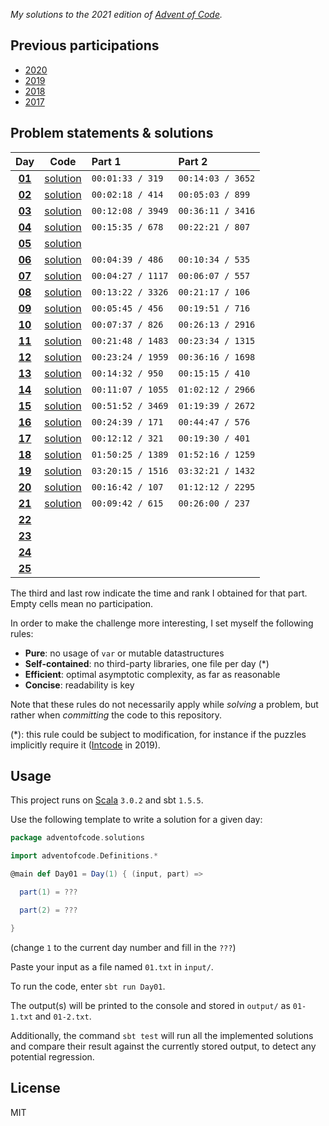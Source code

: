 _My solutions to the 2021 edition of [Advent of Code](https://adventofcode.com/2021)._

## Previous participations

* [2020](https://github.com/FlorianCassayre/AdventOfCode-2020)
* [2019](https://github.com/FlorianCassayre/AdventOfCode-2019)
* [2018](https://github.com/FlorianCassayre/AdventOfCode-2018)
* [2017](https://github.com/FlorianCassayre/AdventOfCode-2017)

## Problem statements & solutions

<div align="center">

  | Day | Code | Part 1 | Part 2 |
  |:---:|:---:|:---|:---|
  | **[01](https://adventofcode.com/2021/day/1)** | [solution](src/main/scala/adventofcode/solutions/Day01.scala) | `00:01:33 / 319` | `00:14:03 / 3652` |
  | **[02](https://adventofcode.com/2021/day/2)** | [solution](src/main/scala/adventofcode/solutions/Day02.scala) | `00:02:18 / 414` | `00:05:03 / 899` |
  | **[03](https://adventofcode.com/2021/day/3)** | [solution](src/main/scala/adventofcode/solutions/Day03.scala) | `00:12:08 / 3949` | `00:36:11 / 3416` |
  | **[04](https://adventofcode.com/2021/day/4)** | [solution](src/main/scala/adventofcode/solutions/Day04.scala) | `00:15:35 / 678` | `00:22:21 / 807` |
  | **[05](https://adventofcode.com/2021/day/5)** | [solution](src/main/scala/adventofcode/solutions/Day05.scala) |  |  |
  | **[06](https://adventofcode.com/2021/day/6)** | [solution](src/main/scala/adventofcode/solutions/Day06.scala) | `00:04:39 / 486` | `00:10:34 / 535` |
  | **[07](https://adventofcode.com/2021/day/7)** | [solution](src/main/scala/adventofcode/solutions/Day07.scala) | `00:04:27 / 1117` | `00:06:07 / 557` |
  | **[08](https://adventofcode.com/2021/day/8)** | [solution](src/main/scala/adventofcode/solutions/Day08.scala) | `00:13:22 / 3326` | `00:21:17 / 106` |
  | **[09](https://adventofcode.com/2021/day/9)** | [solution](src/main/scala/adventofcode/solutions/Day09.scala) | `00:05:45 / 456` | `00:19:51 / 716` |
  | **[10](https://adventofcode.com/2021/day/10)** | [solution](src/main/scala/adventofcode/solutions/Day10.scala) | `00:07:37 / 826` | `00:26:13 / 2916` |
  | **[11](https://adventofcode.com/2021/day/11)** | [solution](src/main/scala/adventofcode/solutions/Day11.scala) | `00:21:48 / 1483` | `00:23:34 / 1315` |
  | **[12](https://adventofcode.com/2021/day/12)** | [solution](src/main/scala/adventofcode/solutions/Day12.scala) | `00:23:24 / 1959` | `00:36:16 / 1698` |
  | **[13](https://adventofcode.com/2021/day/13)** | [solution](src/main/scala/adventofcode/solutions/Day13.scala) | `00:14:32 / 950` | `00:15:15 / 410` |
  | **[14](https://adventofcode.com/2021/day/14)** | [solution](src/main/scala/adventofcode/solutions/Day14.scala) | `00:11:07 / 1055` | `01:02:12 / 2966` |
  | **[15](https://adventofcode.com/2021/day/15)** | [solution](src/main/scala/adventofcode/solutions/Day15.scala) | `00:51:52 / 3469` | `01:19:39 / 2672` |
  | **[16](https://adventofcode.com/2021/day/16)** | [solution](src/main/scala/adventofcode/solutions/Day16.scala) | `00:24:39 / 171` | `00:44:47 / 576` |
  | **[17](https://adventofcode.com/2021/day/17)** | [solution](src/main/scala/adventofcode/solutions/Day17.scala) | `00:12:12 / 321` | `00:19:30 / 401` |
  | **[18](https://adventofcode.com/2021/day/18)** | [solution](src/main/scala/adventofcode/solutions/Day18.scala) | `01:50:25 / 1389` | `01:52:16 / 1259` |
  | **[19](https://adventofcode.com/2021/day/19)** | [solution](src/main/scala/adventofcode/solutions/Day19.scala) | `03:20:15 / 1516` | `03:32:21 / 1432` |
  | **[20](https://adventofcode.com/2021/day/20)** | [solution](src/main/scala/adventofcode/solutions/Day20.scala) | `00:16:42 / 107` | `01:12:12 / 2295` |
  | **[21](https://adventofcode.com/2021/day/21)** | [solution](src/main/scala/adventofcode/solutions/Day21.scala) | `00:09:42 / 615` | `00:26:00 / 237` |
  | **[22](https://adventofcode.com/2021/day/22)** | [](src/main/scala/adventofcode/solutions/Day22.scala) |  |  |
  | **[23](https://adventofcode.com/2021/day/23)** | [](src/main/scala/adventofcode/solutions/Day23.scala) |  |  |
  | **[24](https://adventofcode.com/2021/day/24)** | [](src/main/scala/adventofcode/solutions/Day24.scala) |  |  |
  | **[25](https://adventofcode.com/2021/day/25)** | [](src/main/scala/adventofcode/solutions/Day25.scala) |  |  |

</div>

The third and last row indicate the time and rank I obtained for that part. Empty cells mean no participation.

In order to make the challenge more interesting, I set myself the following rules:

* **Pure**: no usage of `var` or mutable datastructures
* **Self-contained**: no third-party libraries, one file per day (*)
* **Efficient**: optimal asymptotic complexity, as far as reasonable
* **Concise**: readability is key

Note that these rules do not necessarily apply while _solving_ a problem, but rather when _committing_ the code to this repository.

(*): this rule could be subject to modification, for instance if the puzzles implicitly require it ([Intcode](https://adventofcode.com/2019/day/9) in 2019).

## Usage

This project runs on [Scala](https://scala-lang.org) `3.0.2` and sbt `1.5.5`.

Use the following template to write a solution for a given day:

```Scala
package adventofcode.solutions

import adventofcode.Definitions.*

@main def Day01 = Day(1) { (input, part) =>

  part(1) = ???

  part(2) = ???

}
```
(change `1` to the current day number and fill in the `???`)

Paste your input as a file named `01.txt` in `input/`.

To run the code, enter `sbt run Day01`.

The output(s) will be printed to the console and stored in `output/` as `01-1.txt` and `01-2.txt`.

Additionally, the command `sbt test` will run all the implemented solutions and compare their result against the currently stored output, to detect any potential regression.

## License

MIT
